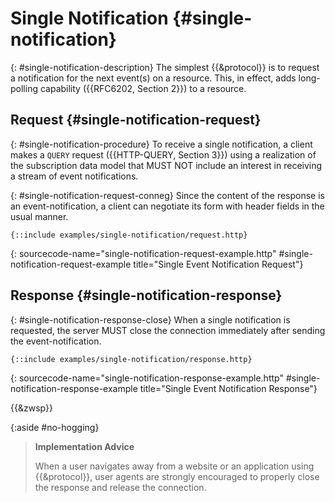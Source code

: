 # Single Notification {#single-notification}

{: #single-notification-description}
The simplest {{&protocol}} is to request a notification for the next event(s) on a resource. This, in effect, adds long-polling capability ({{RFC6202, Section 2}}) to a resource.

## Request {#single-notification-request}

{: #single-notification-procedure}
To receive a single notification, a client makes a `QUERY` request ({{HTTP-QUERY, Section 3}}) using a realization of the subscription data model that MUST NOT include an interest in receiving a stream of event notifications.

{: #single-notification-request-conneg}
Since the content of the response is an event-notification, a client can negotiate its form with header fields in the usual manner.

~~~ http-message
{::include examples/single-notification/request.http}
~~~
{: sourcecode-name="single-notification-request-example.http" #single-notification-request-example title="Single Event Notification Request"}

## Response {#single-notification-response}

{: #single-notification-response-close}
When a single notification is requested, the server MUST close the connection immediately after sending the event-notification.

~~~ http-message
{::include examples/single-notification/response.http}
~~~
{: sourcecode-name="single-notification-response-example.http" #single-notification-response-example title="Single Event Notification Response"}

{{&zwsp}}

{:aside #no-hogging}
> **Implementation Advice**
>
> When a user navigates away from a website or an application using {{&protocol}}, user agents are strongly encouraged to properly close the response and release the connection.
